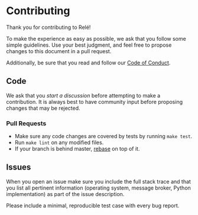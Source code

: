 # Contributing

Thank you for contributing to Relé! 

To make the experience as easy as possible, we ask that you follow some simple 
guidelines. Use your best judgment, and feel free to propose changes to this document 
in a pull request. 

Additionally, be sure that you read and follow our 
[Code of Conduct](https://github.com/mercadona/rele/blob/master/CODE_OF_CONDUCT.md). 

## Code

We ask that you *start a discussion* before attempting to make a contribution. It is always 
best to have community input before proposing changes that may be rejected.   

### Pull Requests

* Make sure any code changes are covered by tests by running `make test`.
* Run `make lint` on any modified files.
* If your branch is behind master, 
[rebase](https://github.com/edx/edx-platform/wiki/How-to-Rebase-a-Pull-Request) on top of it.

## Issues

When you open an issue make sure you include the full stack trace and
that you list all pertinent information (operating system, message
broker, Python implementation) as part of the issue description.

Please include a minimal, reproducible test case with every bug
report.
